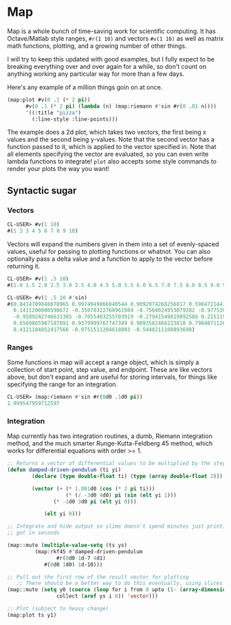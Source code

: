 # Map

Map is a whole bunch of time-saving work for scientific computing.  It has Octave/Matlab style ranges, `#r(1 10)` and vectors `#v(1 10)` as well as matrix math functions, plotting, and a growing number of other things.

I will try to keep this updated with good examples, but I fully expect to be breaking everything over and over again for a while, so don't count on anything working any particular way for more than a few days.

Here's any example of a million things goin on at once.
```lisp
(map:plot #v(0 .1 (* 2 pi))
	  #v(0 .1 (* 2 pi) (lambda (n) (map:riemann #'sin #r(0 .01 n))))
	  '((:title "pizza")
	    (:line-style :line-points)))
```
The example does a 2d plot, which takes two vectors, the first being x values and the second being y-values.  Note that the second vector has a function passed to it, which is applied to the vector specified in.  Note that all elements specifying the vector are evaluated, so you can even write lambda functions to integrate! `plot` also accepts some style commands to render your plots the way you want!

## Syntactic sugar
### Vectors
```lisp
CL-USER> #v(1 10)
#(1 2 3 4 5 6 7 8 9 10)
```
Vectors will expand the numbers given in them into a set of evenly-spaced values, useful for passing to plotting functions or whatnot.  You can also optionally pass a delta value and a function to apply to the vector before returning it.
```lisp
CL-USER> #v(1 .5 10)
#(1.0 1.5 2.0 2.5 3.0 3.5 4.0 4.5 5.0 5.5 6.0 6.5 7.0 7.5 8.0 8.5 9.0 9.5 10.0)

CL-USER> #v(1 .5 10 #'sin)
#(0.8414709848078965 0.9974949866040544 0.9092974268256817 0.5984721441039565
  0.1411200080598672 -0.35078322768961984 -0.7568024953079282 -0.977530117665097 
  -0.9589242746631385 -0.7055403255703919 -0.27941549819892586 0.21511998808781552
  0.6569865987187891 0.9379999767747389 0.9893582466233818 0.7984871126234903
  0.4121184852417566 -0.0751511204618093 -0.5440211108893698)
```

### Ranges
Some functions in map will accept a range object, which is simply a collection of start point, step value, and endpoint.  These are like vectors above, but don't expand and are useful for storing intervals, for things like specifying the range for an integration.

```lisp
CL-USER> (map:riemann #'sin #r(0d0 .1d0 pi))
1.999547959712597
```

### Integration
Map currently has two integration routines, a dumb, Riemann integration method, and the much smarter Runge-Kutta-Feldberg 45 method, which works for differential equations with order >= 1.

```lisp
;; Returns a vector of differential values to be multiplied by the step size
(defun damped-driven-pendulum (ti yi) 
	    (declare (type double-float ti) (type (array double-float 2)))

	    (vector (+ (* 1.081d0 (cos (* 2 pi ti))) 
	    	       (* (/ -3d0 4d0) pi (sin (elt yi 1))) 
		       (* -1d0 3d0 pi (elt yi 0)))

		    (elt yi 0)))

;; Integrate and hide output so slime doesn't spend minutes just printing the result we
;; got in seconds

(map::mute (multiple-value-setq (ts ys) 
	     (map:rkf45 #'damped-driven-pendulum
		        #r(0d0 1d-7 4d1)
			#(0d0 1d0) 1d-10)))

;; Pull out the first row of the result vector for plotting
   ;; There should be a better way to do this eventually, using slices
(map::mute (setq y0 (coerce (loop for i from 0 upto (1- (array-dimension ys 0))
			    collect (aref ys i 0)) 'vector)))

;; Plot (subject to heavy change)
(map:plot ts y1)
```
